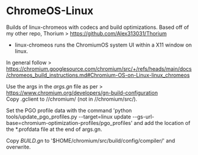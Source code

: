 # ChromeOS-Linux
Builds of linux-chromeos with codecs and build optimizations. Based off of my other repo, Thorium > https://github.com/Alex313031/Thorium
- linux-chromeos runs the ChromiumOS system UI within a X11 window on linux.

In general follow > https://chromium.googlesource.com/chromium/src/+/refs/heads/main/docs/chromeos_build_instructions.md#Chromium-OS-on-Linux-linux_chromeos

Use the args in the *args.gn* file as per > https://www.chromium.org/developers/gn-build-configuration  
Copy .gclient to //chromium/ (not in //chromium/src/).

Set the PGO profile data with the command 'python tools/update_pgo_profiles.py --target=linux update --gs-url-base=chromium-optimization-profiles/pgo_profiles' and add the location of the *.profdata file at the end of args.gn.

Copy *BUILD.gn* to '$HOME/chromium/src/build/config/compiler/' and overwrite.

